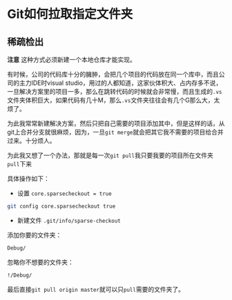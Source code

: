 # Git如何拉取指定文件夹

## 稀疏检出

**注意**
这种方式必须新建一个本地仓库才能实现。

有时候，公司的代码库十分的臃肿，会把几个项目的代码放在同一个库中，而且公司的主力IDE时visual studio，用过的人都知道，这家伙体积大、占内存多不说，一旦解决方案里的项目一多，那么在跳转代码的时候就会非常慢，而且生成的`.vs`文件夹体积巨大，如果代码有几十M，那么`.vs`文件夹往往会有几个G那么大，太烦了。

为此我常常新建解决方案，然后只把自己需要的项目添加其中，但是这样的话，从git上合并分支就很麻烦，因为，一旦`git merge`就会把其它我不需要的项目给合并过来。十分烦人。

为此我又想了一个办法，那就是每一次`git pull`我只要我要的项目所在文件夹`pull`下来

具体操作如下：

* 设置 `core.sparsecheckout = true`

```bash
git config core.sparsecheckout true
```

* 新建文件 `.git/info/sparse-checkout`

添加你要的文件夹：

```bash
Debug/
```

忽略你不想要的文件夹：

```bash
!/Debug/
```

最后直接`git pull origin master`就可以只`pull`需要的文件夹了。
